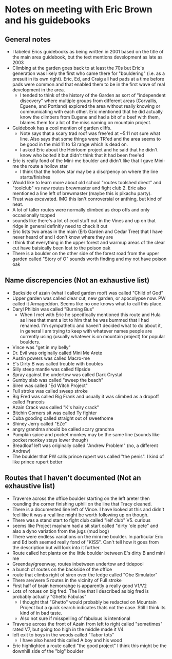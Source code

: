 # Notes on meeting with Eric Brown and his guidebooks
## General notes
- I labeled Erics guidebooks as being written in 2001 based on the title of the main area guidebook, but the text mentions development as late as 2003
- Climbing at the garden goes back to at least the 70s but Eric's generation was likely the first who came there for "bouldering" (i.e. as a presuit in its own right). Eric, Ed, and Craig all had pads at a time before pads were common and that enabled them to be in the first wave of real development in the area.
	- I tended to think of the history of the Garden as sort of "independent discovery" where multiple groups from different areas (Corvallis, Eguene, and Portland) explored the area without really knowing or communicating with each other. Eric mentioned that he did actually know the climbers from Eugene and had a bit of a beef with them, blames them for a lot of the miss naming on mountain project.
- Guidebook has a cool mention of garden cliffs.
	- Note says that a scary trad roof was free'ed at ~5.11 not sure what line. Also says that some things were TR'ed and the area seems to be good in the mid 11 to 13 range which is dead on.
	- I asked Eric about the Heirloom project and he said that he didn't know who bolted it but didn't think that it had been free'ed
- Eric is really fond of the Mini-me boulder and didn't like that I gave Mini-me the route a hollow star
	- I think that the hollow star may be a discrpency on where the line starts/finishes
- Would like to learn more about old school "routes toolshed direct" and "toolclub" vs new routes brewmaster and fight club 2. Eric also mentioned a line left of brewmaster (maybe this is pikachu party).
- Trust was excavated. IMO this isn't conroversial or anthing, but kind of neat.
- A lot of taller routes were normally climbed as drop offs and only occasionally topped
- sounds like there's a lot of cool stuff out in the Vines and up on that ridge in general definitly need to check it out
- Eric lists two areas in the main (Erb Garden and Cedar Tree) that I have never heard of and I don't know where they are
- I think that everything in the upper forest and warmup areas of the clear cut have baisically been lost to the poison oak
- There is a boulder on the other side of the forest road from the upper garden called "Story of O" sounds worth finding and my not have poison oak
## Name discrepencies (Not an exhaustive list)
- Backside of azain (what I called garden roof) was called "Child of God"
- Upper garden was called clear cut, new garden, or apocolypse now. PW called it Armageddon. Seems like no one knows what to call this place.
- Daryl Philbin was called "Burning Bus"
	- When I met with Eric he specifically mentioned this route and Hula as lines that ment a lot to him that he was bummed that I had renamed. I'm sympathetic and haven't decided what to do about it, in general I am trying to keep with whatever names people are currently using (usually whatever is on mountain project) for popular boulders.
- Vince was "get in my belly"
- Dr. Evil was originally called Mini Me Arete
- Austin powers was called Macro-me
- E's Dirty B was called trouble with boubles
- Silly steep mantle was called filpside
- Spray against the undertow was called Dark Crystal
- Gumby slab was called "sweep the beach"
- Siren was called "Ed Witch Project"
- Full stroke was called sweep stroke
- Big Fred was called Big Frank and usually it was climbed as a dropoff called Francois
- Azain Crack was called "K's hairy crack"
- Bitchin Corners sit was called Ty fighter 
- Cuba gooding called straight out of sweethome
- Shiney Jerry called "EZe"
- angry grandma should be called scary grandma
- Pumpkin spice and pocket monkey may be the same line (sounds like pocket monkey stays lower though)
- Breadloaf left was originally called "Andrew Problem" (no, a different Andrew)
- The boulder that PW calls prince rupert was called "the penis". I kind of like prince rupert better
## Routes that I haven't documented (Not an exhaustive list)
- Traverse across the office boulder starting on the left areter then rounding the corner finishing uphill on the line that Tracy cleaned.
- There is a documented line left of Vince. I have looked at this and didn't feel like it was a real line might be worth following up on though.
- There was a stand start to fight club called "leif club" V5. curious
- seems like Project mayham had a sit start called "dirty 'ole pete" and also a dyno variation from the jugs (mud bog)
- There were endless variations on the mini me boulder. In particular Eric and Ed both seemed really fond of "KISS". Can't tell how it goes from the description but will look into it further.
- Route called hot plants on the little boulder between E's dirty B and mini me
- Greenday/greenway, routes inbetween undertow and tidepool
- a bunch of routes on the backside of the office
- route that climbs right of siren over the ledge called "Obe Simulator"
- There are/were 5 routes in the vicinity of Full stroke
- First half of brain hemorrahge is apparently a really good V1/V2
- Lots of rotues on big fred. The line that I described as big fred is probably actually "Ghetto Fabulas"
	- I thought that "Ghetto" would probably be redacted on Mountain Project but a quick search indicates thats not the case. Still I think its kind of in bad taste.
	- Also not sure if misspelling of fabulous is intentional
- Traverse across the front of Azain from left to right called "sometimes" rated V7, but going too high in the middle made it V4
- left exit to boys in the woods called "Tabor tots"
	- I have also heard this called A boy and his wood
- Eric highlighted a route called "the good project" I think this might be the downhill side of the "big" boulder